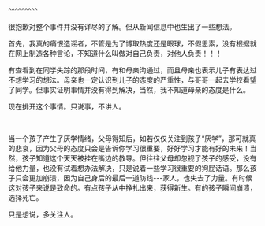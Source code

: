 
<BlogInfo title="新闻有感" author="小格" pv=0 read_times=0 pre_cost_time=22 category="课外" tag_list="[]" create_time="2023.02.02 13:35:59.706133" update_time="2023.02.02 13:35:59" />

^^^^^^^^^
<p>很抱歉对整个事件并没有详尽的了解。但从新闻信息中也生出了一些想法。</p>

<p>首先，我真的痛恨造谣者，不管是为了博取热度还是眼球，不假思索，没有根据就在网上制造各种言论，不知道什么叫做对自己负责，对他人负责！！！</p>

<p>有查看到在同学失踪的那段时间，有和母亲沟通过，而且母亲也表示儿子有表达过不想学习的想法。母亲也一定认识到儿子的态度的严重性，与哥哥一起去学校看望了同学。但事实证明事情并没有得到解决，当然，我不知道母亲的态度是什么。</p>

<p>现在排开这个事情。只说事，不讲人。</p>

<p>&nbsp;</p>

<p>当一个孩子产生了厌学情绪，父母得知后，如若仅仅关注到孩子&ldquo;厌学&rdquo;，那可就真的悲哀，因为父母的态度只会是告诉你学习很重要，好好学习才能有好的未来！当然，孩子知道这个天天被挂在嘴边的教导。但往往父母却忽视了孩子的感受，没有给他力量，也没有试着想办法解决，只是说着一些学习很重要的狗屁话语。那么孩子只会更加崩溃，因为自己身后的最后一道防线---家人，也失去了力量。有时候这对孩子来说是致命的。有点孩子从中挣扎出来，获得新生。有的孩子瞬间崩溃，选择死亡。</p>

<p>只是想说，多关注人。</p>

